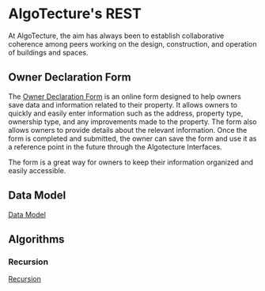 # AlgoTecture's REST

At AlgoTecture, the aim has always been to establish collaborative coherence among peers working on the design, construction, and operation of buildings and spaces.

## Owner Declaration Form
The [Owner Declaration Form](https://docs.google.com/forms/d/e/1FAIpQLSfWlzitjaanswORgW8kdxa-Y74ESpP7UStYQfxFpjL0cBx2Ow/viewform) is an online form designed to help owners save data and information related to their property. It allows owners to quickly and easily enter information such as the address, property type, ownership type, and any improvements made to the property. The form also allows owners to provide details about the relevant information. Once the form is completed and submitted, the owner can save the form and use it as a reference point in the future through the Algotecture Interfaces. 

The form is a great way for owners to keep their information organized and easily accessible.

## Data Model

[Data Model](https://en.wikipedia.org/wiki/Data_model)

## Algorithms

### Recursion

[Recursion](https://en.wikipedia.org/wiki/Recursion)

